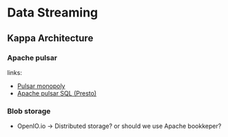 
# Data Streaming 

## Kappa Architecture

### Apache pulsar

links: 

* [Pulsar monopoly](https://www.youtube.com/watch?v=0Oatl_d6CfA&list=UUW7EEMO5LACmabd4lKulQbQ&index=25)
* [Apache pulsar SQL (Presto)](https://www.splunk.com/en_us/blog/it/querying-data-streams-with-apache-pulsar-sql.html)

### Blob storage

* OpenIO.io -> Distributed storage? or should we use Apache bookkeper?
